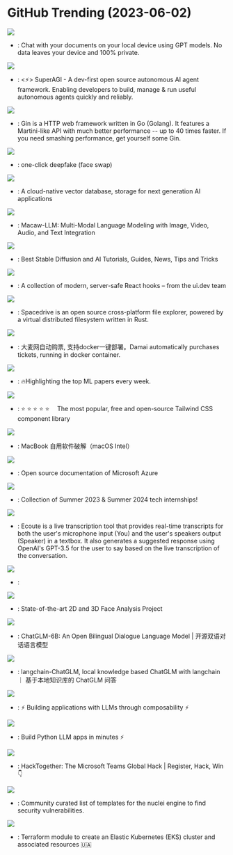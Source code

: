 # GitHub Trending (2023-06-02)

![](https://img.shields.io/badge/Python-New%20636-green?style=flat-square&logo=appveyor)
- [](https://github.comundefined): Chat with your documents on your local device using GPT models. No data leaves your device and 100% private.

![](https://img.shields.io/badge/Python-New%20330-green?style=flat-square&logo=appveyor)
- [](https://github.comundefined): <⚡️> SuperAGI - A dev-first open source autonomous AI agent framework. Enabling developers to build, manage & run useful autonomous agents quickly and reliably.

![](https://img.shields.io/badge/Go-New%2034-green?style=flat-square&logo=appveyor)
- [](https://github.comundefined): Gin is a HTTP web framework written in Go (Golang). It features a Martini-like API with much better performance -- up to 40 times faster. If you need smashing performance, get yourself some Gin.

![](https://img.shields.io/badge/Python-New%201-green?style=flat-square&logo=appveyor)
- [](https://github.comundefined): one-click deepfake (face swap)

![](https://img.shields.io/badge/Go-New%2057-green?style=flat-square&logo=appveyor)
- [](https://github.comundefined): A cloud-native vector database, storage for next generation AI applications

![](https://img.shields.io/badge/Python-New%2078-green?style=flat-square&logo=appveyor)
- [](https://github.comundefined): Macaw-LLM: Multi-Modal Language Modeling with Image, Video, Audio, and Text Integration

![](https://img.shields.io/badge/Jupyter%20Notebook-New%2049-green?style=flat-square&logo=appveyor)
- [](https://github.comundefined): Best Stable Diffusion and AI Tutorials, Guides, News, Tips and Tricks

![](https://img.shields.io/badge/JavaScript-New%20177-green?style=flat-square&logo=appveyor)
- [](https://github.comundefined): A collection of modern, server-safe React hooks – from the ui.dev team

![](https://img.shields.io/badge/Rust-New%20306-green?style=flat-square&logo=appveyor)
- [](https://github.comundefined): Spacedrive is an open source cross-platform file explorer, powered by a virtual distributed filesystem written in Rust.

![](https://img.shields.io/badge/Rust-New%201-green?style=flat-square&logo=appveyor)
- [](https://github.comundefined): 大麦网自动购票, 支持docker一键部署。Damai automatically purchases tickets, running in docker container.

![](https://img.shields.io/badge/none-New%20317-green?style=flat-square&logo=appveyor)
- [](https://github.comundefined): 🔥Highlighting the top ML papers every week.

![](https://img.shields.io/badge/Svelte-New%2083-green?style=flat-square&logo=appveyor)
- [](https://github.comundefined): ⭐️ ⭐️ ⭐️ ⭐️ ⭐️  The most popular, free and open-source Tailwind CSS component library

![](https://img.shields.io/badge/Shell-New%2036-green?style=flat-square&logo=appveyor)
- [](https://github.comundefined): MacBook 自用软件破解（macOS Intel）

![](https://img.shields.io/badge/Markdown-New%2053-green?style=flat-square&logo=appveyor)
- [](https://github.comundefined): Open source documentation of Microsoft Azure

![](https://img.shields.io/badge/Python-New%20158-green?style=flat-square&logo=appveyor)
- [](https://github.comundefined): Collection of Summer 2023 & Summer 2024 tech internships!

![](https://img.shields.io/badge/Python-New%20332-green?style=flat-square&logo=appveyor)
- [](https://github.comundefined): Ecoute is a live transcription tool that provides real-time transcripts for both the user's microphone input (You) and the user's speakers output (Speaker) in a textbox. It also generates a suggested response using OpenAI's GPT-3.5 for the user to say based on the live transcription of the conversation.

![](https://img.shields.io/badge/Jupyter%20Notebook-New%20144-green?style=flat-square&logo=appveyor)
- [](https://github.comundefined): 

![](https://img.shields.io/badge/Python-New%2070-green?style=flat-square&logo=appveyor)
- [](https://github.comundefined): State-of-the-art 2D and 3D Face Analysis Project

![](https://img.shields.io/badge/Python-New%20242-green?style=flat-square&logo=appveyor)
- [](https://github.comundefined): ChatGLM-6B: An Open Bilingual Dialogue Language Model | 开源双语对话语言模型

![](https://img.shields.io/badge/Python-New%20142-green?style=flat-square&logo=appveyor)
- [](https://github.comundefined): langchain-ChatGLM, local knowledge based ChatGLM with langchain ｜ 基于本地知识库的 ChatGLM 问答

![](https://img.shields.io/badge/Python-New%20349-green?style=flat-square&logo=appveyor)
- [](https://github.comundefined): ⚡ Building applications with LLMs through composability ⚡

![](https://img.shields.io/badge/TypeScript-New%20149-green?style=flat-square&logo=appveyor)
- [](https://github.comundefined): Build Python LLM apps in minutes ⚡️

![](https://img.shields.io/badge/C%23-New%2037-green?style=flat-square&logo=appveyor)
- [](https://github.comundefined): HackTogether: The Microsoft Teams Global Hack | Register, Hack, Win 👇

![](https://img.shields.io/badge/none-New%2016-green?style=flat-square&logo=appveyor)
- [](https://github.comundefined): Community curated list of templates for the nuclei engine to find security vulnerabilities.

![](https://img.shields.io/badge/HCL-New%2012-green?style=flat-square&logo=appveyor)
- [](https://github.comundefined): Terraform module to create an Elastic Kubernetes (EKS) cluster and associated resources 🇺🇦

